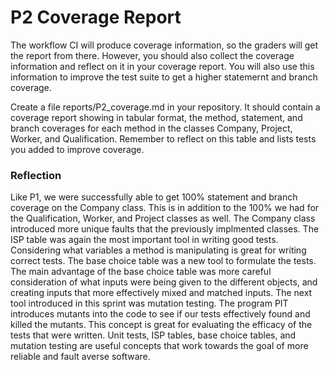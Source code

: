 # P2 Coverage Report
The workflow CI will produce coverage information, so the graders will get the report from there. However, you should also collect the coverage information and reflect on it in your coverage report. You will also use this information to improve the test suite to get a higher statemernt and branch coverage.

Create a file reports/P2_coverage.md in your repository. It should contain a coverage report showing in tabular format, the method, statement, and branch coverages for each method in the classes Company, Project, Worker, and Qualification. Remember to reflect on this table and lists tests you added to improve coverage. 


### Reflection
Like P1, we were successfully able to get 100% statement and branch coverage on the Company class. This is in addition to the 100% we had for the Qualification, Worker, and Project classes as well. The Company class introduced more unique faults that the previously implmented classes. The ISP table was again the most important tool in writing good tests. Considering what variables a method is manipulating is great for writing correct tests. The base choice table was a new tool to formulate the tests. The main advantage of the base choice table was more careful consideration of what inputs were being given to the different objects, and creating inputs that more effectively mixed and matched inputs. The next tool introduced in this sprint was mutation testing. The program PIT introduces mutants into the code to see if our tests effectively found and killed the mutants. This concept is great for evaluating the efficacy of the tests that were written. Unit tests, ISP tables, base choice tables, and mutation testing are useful concepts that work towards the goal of more reliable and fault averse software.
